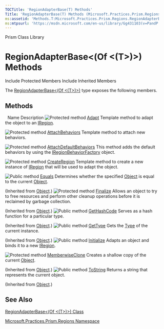 ```yaml
---
TOCTitle: 'RegionAdapterBase(T) Methods'
Title: 'RegionAdapterBase(T) Methods (Microsoft.Practices.Prism.Regions)'
ms:assetid: 'Methods.T:Microsoft.Practices.Prism.Regions.RegionAdapterBase\`1'
ms:mtpsurl: 'https://msdn.microsoft.com/en-us/library/Gg431103(v=PandP.50)'
---
```


Prism Class Library

RegionAdapterBase&lt;(Of &lt;(T&gt;)&gt;) Methods
=================================================

Include Protected Members
Include Inherited Members

The [RegionAdapterBase&lt;(Of &lt;(T&gt;)&gt;)](https://msdn.microsoft.com/t:microsoft.practices.prism.regions.regionadapterbase%601) type exposes the following members.

Methods
-------

<span id="methodTableToggle"></span>
 
Name
Description
![](https://msdn.microsoft.com/en-us/Gg431103.protmethod(en-us,PandP.50).gif "Protected method")
[Adapt](https://msdn.microsoft.com/m:microsoft.practices.prism.regions.regionadapterbase%601.adapt(microsoft.practices.prism.regions.iregion%2c%600))
Template method to adapt the object to an [IRegion](https://msdn.microsoft.com/t:microsoft.practices.prism.regions.iregion).

![](https://msdn.microsoft.com/en-us/Gg431103.protmethod(en-us,PandP.50).gif "Protected method")
[AttachBehaviors](https://msdn.microsoft.com/m:microsoft.practices.prism.regions.regionadapterbase%601.attachbehaviors(microsoft.practices.prism.regions.iregion%2c%600))
Template method to attach new behaviors.

![](https://msdn.microsoft.com/en-us/Gg431103.protmethod(en-us,PandP.50).gif "Protected method")
[AttachDefaultBehaviors](https://msdn.microsoft.com/m:microsoft.practices.prism.regions.regionadapterbase%601.attachdefaultbehaviors(microsoft.practices.prism.regions.iregion%2c%600))
This method adds the default behaviors by using the [IRegionBehaviorFactory](https://msdn.microsoft.com/t:microsoft.practices.prism.regions.iregionbehaviorfactory) object.

![](https://msdn.microsoft.com/en-us/Gg431103.protmethod(en-us,PandP.50).gif "Protected method")
[CreateRegion](https://msdn.microsoft.com/m:microsoft.practices.prism.regions.regionadapterbase%601.createregion)
Template method to create a new instance of [IRegion](https://msdn.microsoft.com/t:microsoft.practices.prism.regions.iregion) that will be used to adapt the object.

![](https://msdn.microsoft.com/en-us/Gg431103.pubmethod(en-us,PandP.50).gif "Public method")
[Equals](http://msdn2.microsoft.com/en-us/library/bsc2ak47)
Determines whether the specified [Object](http://msdn2.microsoft.com/en-us/library/e5kfa45b) is equal to the current [Object](http://msdn2.microsoft.com/en-us/library/e5kfa45b).

(Inherited from [Object](http://msdn2.microsoft.com/en-us/library/e5kfa45b).)
![](https://msdn.microsoft.com/en-us/Gg431103.protmethod(en-us,PandP.50).gif "Protected method")
[Finalize](http://msdn2.microsoft.com/en-us/library/4k87zsw7)
Allows an object to try to free resources and perform other cleanup operations before it is reclaimed by garbage collection.

(Inherited from [Object](http://msdn2.microsoft.com/en-us/library/e5kfa45b).)
![](https://msdn.microsoft.com/en-us/Gg431103.pubmethod(en-us,PandP.50).gif "Public method")
[GetHashCode](http://msdn2.microsoft.com/en-us/library/zdee4b3y)
Serves as a hash function for a particular type.

(Inherited from [Object](http://msdn2.microsoft.com/en-us/library/e5kfa45b).)
![](https://msdn.microsoft.com/en-us/Gg431103.pubmethod(en-us,PandP.50).gif "Public method")
[GetType](http://msdn2.microsoft.com/en-us/library/dfwy45w9)
Gets the [Type](http://msdn2.microsoft.com/en-us/library/42892f65) of the current instance.

(Inherited from [Object](http://msdn2.microsoft.com/en-us/library/e5kfa45b).)
![](https://msdn.microsoft.com/en-us/Gg431103.pubmethod(en-us,PandP.50).gif "Public method")
[Initialize](https://msdn.microsoft.com/m:microsoft.practices.prism.regions.regionadapterbase%601.initialize(%600%2csystem.string))
Adapts an object and binds it to a new [IRegion](https://msdn.microsoft.com/t:microsoft.practices.prism.regions.iregion).

![](https://msdn.microsoft.com/en-us/Gg431103.protmethod(en-us,PandP.50).gif "Protected method")
[MemberwiseClone](http://msdn2.microsoft.com/en-us/library/57ctke0a)
Creates a shallow copy of the current [Object](http://msdn2.microsoft.com/en-us/library/e5kfa45b).

(Inherited from [Object](http://msdn2.microsoft.com/en-us/library/e5kfa45b).)
![](https://msdn.microsoft.com/en-us/Gg431103.pubmethod(en-us,PandP.50).gif "Public method")
[ToString](http://msdn2.microsoft.com/en-us/library/7bxwbwt2)
Returns a string that represents the current object.

(Inherited from [Object](http://msdn2.microsoft.com/en-us/library/e5kfa45b).)

See Also
--------

<span id="seeAlsoToggle"></span>
[RegionAdapterBase&lt;(Of &lt;(T&gt;)&gt;) Class](https://msdn.microsoft.com/t:microsoft.practices.prism.regions.regionadapterbase%601)

[Microsoft.Practices.Prism.Regions Namespace](https://msdn.microsoft.com/n:microsoft.practices.prism.regions)
